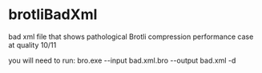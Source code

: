 # brotliBadXml
bad xml file that shows pathological Brotli compression performance case at quality 10/11

you will need to run:
	bro.exe --input bad.xml.bro --output bad.xml -d

